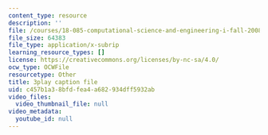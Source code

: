 ```yaml
---
content_type: resource
description: ''
file: /courses/18-085-computational-science-and-engineering-i-fall-2008/c457b1a38bfdfea4a682934dff5932ab_5Pw5k0z1L4Q.srt
file_size: 64383
file_type: application/x-subrip
learning_resource_types: []
license: https://creativecommons.org/licenses/by-nc-sa/4.0/
ocw_type: OCWFile
resourcetype: Other
title: 3play caption file
uid: c457b1a3-8bfd-fea4-a682-934dff5932ab
video_files:
  video_thumbnail_file: null
video_metadata:
  youtube_id: null
---
```


